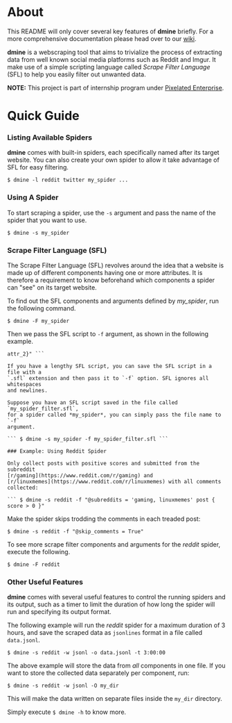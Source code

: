 # About

This README will only cover several key features of **dmine** briefly. For a
more comprehensive documentation please head over to our
[wiki](https://github.com/amirulmenjeni/dmine/wiki).

**dmine** is a webscraping tool that aims to trivialize the process of
extracting data from well known social media platforms such as Reddit and Imgur.
It make use of a simple scripting language called *Scrape Filter Language* (SFL)
to help you easily filter out unwanted data.


**NOTE:** This project is part of internship program under [Pixelated
Enterprise](http://www.pixelated.asia).


# Quick Guide

### Listing Available Spiders

**dmine** comes with built-in spiders, each specifically named after its target
website. You can also create your own spider to allow it take advantage of SFL
for easy filtering.

``` $ dmine -l reddit twitter my_spider ...  ```

### Using A Spider

To start scraping a spider, use the `-s` argument and pass the name of the
spider that you want to use.

``` $ dmine -s my_spider ```

### Scrape Filter Language (SFL)

The Scrape Filter Language (SFL) revolves around the idea that a website is made
up of different components having one or more attributes. It is therefore a
requirement to know beforehand which components a spider can "see" on its target
website.

To find out the SFL components and arguments defined by *my_spider*, run the
following command.

``` $ dmine -F my_spider ```

Then we pass the SFL script to `-f` argument, as shown in the following example.

``` $ dmine -s my_spider -f "component_1 { 0 < attr_1 < 100 and 'some_string' in
attr_2}" ```

If you have a lengthy SFL script, you can save the SFL script in a file with a
`.sfl` extension and then pass it to `-f` option. SFL ignores all whitespaces
and newlines.

Suppose you have an SFL script saved in the file called `my_spider_filter.sfl`,
for a spider called *my_spider*, you can simply pass the file name to `-f`
argument.

``` $ dmine -s my_spider -f my_spider_filter.sfl ```

### Example: Using Reddit Spider

Only collect posts with positive scores and submitted from the subreddit
[r/gaming](https://www.reddit.com/r/gaming) and
[r/linuxmemes](https://www.reddit.com/r/linuxmemes) with all comments collected:

``` $ dmine -s reddit -f "@subreddits = 'gaming, linuxmemes' post { score > 0 }"
```

Make the spider skips trodding the comments in each treaded post:

``` $ dmine -s reddit -f "@skip_comments = True" ```

To see more scrape filter components and arguments for the *reddit* spider,
execute the following.

``` $ dmine -F reddit ```

### Other Useful Features

**dmine** comes with several useful features to control the running spiders and
its output, such as a timer to limit the duration of how long the spider will
run and specifying its output format.

The following example will run the *reddit* spider for a maximum duration of 3
hours, and save the scraped data as `jsonlines` format in a file called
`data.jsonl`.

``` $ dmine -s reddit -w jsonl -o data.jsonl -t 3:00:00 ```

The above example will store the data from *all* components in one file. If you
want to store the collected data separately per component, run:

``` $ dmine -s reddit -w jsonl -O my_dir ```

This will make the data written on separate files inside the `my_dir` directory.

Simply execute `$ dmine -h` to know more.
